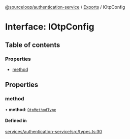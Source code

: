 [@sourceloop/authentication-service](../README.md) / [Exports](../modules.md) / IOtpConfig

# Interface: IOtpConfig

## Table of contents

### Properties

- [method](IOtpConfig.md#method)

## Properties

### method

• **method**: [`OtpMethodType`](../enums/OtpMethodType.md)

#### Defined in

[services/authentication-service/src/types.ts:30](https://github.com/sourcefuse/loopback4-microservice-catalog/blob/00e854d46/services/authentication-service/src/types.ts#L30)
